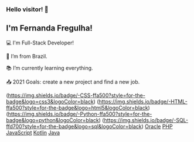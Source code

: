 ### Hello visitor! 👋
## I'm Fernanda Fregulha!

 

:computer: I'm Full-Stack Developer!

:house_with_garden: I’m from Brazil.

:books: I’m currently learning everything.

:outbox_tray: 2021 Goals: create a new project and find a new job.

(https://img.shields.io/badge/-CSS-ffa500?style=for-the-badge&logo=css3&logoColor=black)
(https://img.shields.io/badge/-HTML-ffa500?style=for-the-badge&logo=html5&logoColor=black)
(https://img.shields.io/badge/-Python-ffa500?style=for-the-badge&logo=python&logoColor=black)
(https://img.shields.io/badge/-SQL-ffd700?style=for-the-badge&logo=sql&logoColor=black)
[Oracle](https://img.shields.io/badge/-Oracle-ffd700?style=for-the-badge&logo=oracle&logoColor=black)
[PHP](https://img.shields.io/badge/-PHP-ffd700?style=for-the-badge&logo=php&logoColor=black)
[JavaScript](https://img.shields.io/badge/-JavaScript-ff0000?style=for-the-badge&logo=javascript&logoColor=black)
[Kotlin](https://img.shields.io/badge/-Kotlin-ff0000?style=for-the-badge&logo=kotlin&logoColor=black)
[Java](https://img.shields.io/badge/-Java-ff0000?style=for-the-badge&logo=java&logoColor=black)
